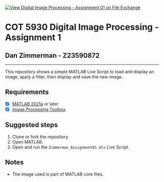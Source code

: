 [![View Digital Image Processing - Assignment 01 on File Exchange](https://www.mathworks.com/matlabcentral/images/matlab-file-exchange.svg)](https://www.mathworks.com/matlabcentral/fileexchange/123915-digital-image-processing-assignment-01)

# COT 5930 Digital Image Processing -  Assignment 1
## Dan Zimmerman - Z23590872
<hr>
This repository shows a simple MATLAB Live Script to load and display an image, apply a filter, then display and save the new image.


## Requirements
- [X]  [MATLAB 2021a](https://www.mathworks.com/products/matlab.html) or later
- [X]  [Image Processing Toolbox](https://www.mathworks.com/products/image.html)

## Suggested steps
1. Clone or fork the repository.
2. Open MATLAB.
3. Open and run the `Zimmerman_Assignment01.mlx` Live Script.
## Notes

- The image used is part of MATLAB core files.
